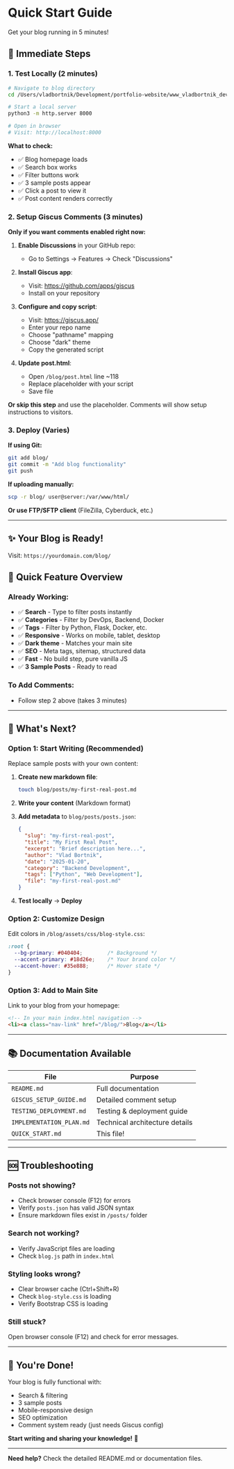 # Quick Start Guide

Get your blog running in 5 minutes!

## 🚀 Immediate Steps

### 1. Test Locally (2 minutes)

```bash
# Navigate to blog directory
cd /Users/vladbortnik/Development/portfolio-website/www_vladbortnik_dev/blog/

# Start a local server
python3 -m http.server 8000

# Open in browser
# Visit: http://localhost:8000
```

**What to check:**
- ✅ Blog homepage loads
- ✅ Search box works
- ✅ Filter buttons work
- ✅ 3 sample posts appear
- ✅ Click a post to view it
- ✅ Post content renders correctly

### 2. Setup Giscus Comments (3 minutes)

**Only if you want comments enabled right now:**

1. **Enable Discussions** in your GitHub repo:
   - Go to Settings → Features → Check "Discussions"

2. **Install Giscus app**:
   - Visit: https://github.com/apps/giscus
   - Install on your repository

3. **Configure and copy script**:
   - Visit: https://giscus.app/
   - Enter your repo name
   - Choose "pathname" mapping
   - Choose "dark" theme
   - Copy the generated script

4. **Update post.html**:
   - Open `/blog/post.html` line ~118
   - Replace placeholder with your script
   - Save file

**Or skip this step** and use the placeholder. Comments will show setup instructions to visitors.

### 3. Deploy (Varies)

**If using Git:**
```bash
git add blog/
git commit -m "Add blog functionality"
git push
```

**If uploading manually:**
```bash
scp -r blog/ user@server:/var/www/html/
```

**Or use FTP/SFTP client** (FileZilla, Cyberduck, etc.)

---

## ✨ Your Blog is Ready!

Visit: `https://yourdomain.com/blog/`

## 📝 Quick Feature Overview

### Already Working:
- ✅ **Search** - Type to filter posts instantly
- ✅ **Categories** - Filter by DevOps, Backend, Docker
- ✅ **Tags** - Filter by Python, Flask, Docker, etc.
- ✅ **Responsive** - Works on mobile, tablet, desktop
- ✅ **Dark theme** - Matches your main site
- ✅ **SEO** - Meta tags, sitemap, structured data
- ✅ **Fast** - No build step, pure vanilla JS
- ✅ **3 Sample Posts** - Ready to read

### To Add Comments:
- Follow step 2 above (takes 3 minutes)

---

## 🎯 What's Next?

### Option 1: Start Writing (Recommended)

Replace sample posts with your own content:

1. **Create new markdown file**:
   ```bash
   touch blog/posts/my-first-real-post.md
   ```

2. **Write your content** (Markdown format)

3. **Add metadata** to `blog/posts/posts.json`:
   ```json
   {
     "slug": "my-first-real-post",
     "title": "My First Real Post",
     "excerpt": "Brief description here...",
     "author": "Vlad Bortnik",
     "date": "2025-01-20",
     "category": "Backend Development",
     "tags": ["Python", "Web Development"],
     "file": "my-first-real-post.md"
   }
   ```

4. **Test locally** → **Deploy**

### Option 2: Customize Design

Edit colors in `/blog/assets/css/blog-style.css`:

```css
:root {
  --bg-primary: #040404;        /* Background */
  --accent-primary: #18d26e;    /* Your brand color */
  --accent-hover: #35e888;      /* Hover state */
}
```

### Option 3: Add to Main Site

Link to your blog from your homepage:

```html
<!-- In your main index.html navigation -->
<li><a class="nav-link" href="/blog/">Blog</a></li>
```

---

## 📚 Documentation Available

| File | Purpose |
|------|---------|
| `README.md` | Full documentation |
| `GISCUS_SETUP_GUIDE.md` | Detailed comment setup |
| `TESTING_DEPLOYMENT.md` | Testing & deployment guide |
| `IMPLEMENTATION_PLAN.md` | Technical architecture details |
| `QUICK_START.md` | This file! |

---

## 🆘 Troubleshooting

### Posts not showing?
- Check browser console (F12) for errors
- Verify `posts.json` has valid JSON syntax
- Ensure markdown files exist in `/posts/` folder

### Search not working?
- Verify JavaScript files are loading
- Check `blog.js` path in `index.html`

### Styling looks wrong?
- Clear browser cache (Ctrl+Shift+R)
- Check `blog-style.css` is loading
- Verify Bootstrap CSS is loading

### Still stuck?
Open browser console (F12) and check for error messages.

---

## 🎉 You're Done!

Your blog is fully functional with:
- Search & filtering
- 3 sample posts
- Mobile-responsive design
- SEO optimization
- Comment system ready (just needs Giscus config)

**Start writing and sharing your knowledge!** 🚀

---

**Need help?** Check the detailed README.md or documentation files.
